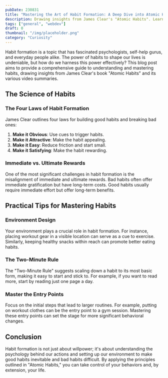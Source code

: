 ```yaml
---
pubDate: 230831
title: "Mastering the Art of Habit Formation: A Deep Dive into Atomic Habits"
description: Drawing insights from James Clear's "Atomic Habits". Learn practical tips and real-world applications to improve your habits and your life.
tags: ["general", "webdev"]
draft: 0
thumbnail: "/img/placeholder.png" 
category: "Curiosity"
---
```


Habit formation is a topic that has fascinated psychologists, self-help gurus, and everyday people alike. The power of habits to shape our lives is undeniable, but how do we harness this power effectively? This blog post aims to provide a comprehensive guide to understanding and mastering habits, drawing insights from James Clear's book "Atomic Habits" and its various video summaries.


## The Science of Habits

### The Four Laws of Habit Formation

James Clear outlines four laws for building good habits and breaking bad ones:

1.  **Make it Obvious**: Use cues to trigger habits.
2.  **Make it Attractive**: Make the habit appealing.
3.  **Make it Easy**: Reduce friction and start small.
4.  **Make it Satisfying**: Make the habit rewarding.

### Immediate vs. Ultimate Rewards

One of the most significant challenges in habit formation is the misalignment of immediate and ultimate rewards. Bad habits often offer immediate gratification but have long-term costs. Good habits usually require immediate effort but offer long-term benefits.

## Practical Tips for Mastering Habits

### Environment Design
Your environment plays a crucial role in habit formation. For instance, placing workout gear in a visible location can serve as a cue to exercise. Similarly, keeping healthy snacks within reach can promote better eating habits.

### The Two-Minute Rule

The "Two-Minute Rule" suggests scaling down a habit to its most basic form, making it easy to start and stick to. For example, if you want to read more, start by reading just one page a day.

### Master the Entry Points

Focus on the initial steps that lead to larger routines. For example, putting on workout clothes can be the entry point to a gym session. Mastering these entry points can set the stage for more significant behavioral changes.

## Conclusion

Habit formation is not just about willpower; it's about understanding the psychology behind our actions and setting up our environment to make good habits inevitable and bad habits difficult. By applying the principles outlined in "Atomic Habits," you can take control of your behaviors and, by extension, your life.